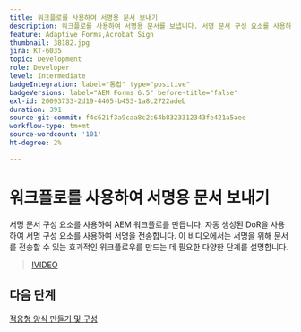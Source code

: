 ```yaml
---
title: 워크플로를 사용하여 서명용 문서 보내기
description: 워크플로를 사용하여 서명용 문서를 보냅니다. 서명 문서 구성 요소를 사용하여 AEM 워크플로를 만듭니다. 자동 생성된 DoR을 사용하여 서명 구성 요소를 사용하여 서명을 전송합니다. 이 비디오에서는 서명을 위해 문서를 전송할 수 있는 효과적인 워크플로우를 만드는 데 필요한 다양한 단계를 설명합니다.
feature: Adaptive Forms,Acrobat Sign
thumbnail: 38182.jpg
jira: KT-6035
topic: Development
role: Developer
level: Intermediate
badgeIntegration: label="통합" type="positive"
badgeVersions: label="AEM Forms 6.5" before-title="false"
exl-id: 20093733-2d19-4405-b453-1a8c2722adeb
duration: 391
source-git-commit: f4c621f3a9caa8c2c64b8323312343fe421a5aee
workflow-type: tm+mt
source-wordcount: '101'
ht-degree: 2%

---
```


# 워크플로를 사용하여 서명용 문서 보내기

서명 문서 구성 요소를 사용하여 AEM 워크플로를 만듭니다. 자동 생성된 DoR을 사용하여 서명 구성 요소를 사용하여 서명을 전송합니다.
이 비디오에서는 서명을 위해 문서를 전송할 수 있는 효과적인 워크플로우를 만드는 데 필요한 다양한 단계를 설명합니다.

>[!VIDEO](https://video.tv.adobe.com/v/327823?quality=12&learn=on&captions=kor)

## 다음 단계

[적응형 양식 만들기 및 구성](./create-and-configure-adaptive-form.md)